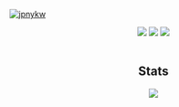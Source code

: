 [![jpnykw](https://user-images.githubusercontent.com/31243896/92475857-075f1f00-f219-11ea-9fba-17a09249d549.png)](https://jpnykw.github.io)

<div align="center">
  <img src="https://badgen.net/badge/Life/failing/red">
  <img src="https://badgen.net/badge/Time/failing/red">
  <img src="https://badgen.net/badge/Money/failing/red">
</div>

<br />

<div align="center">
  <h2>Stats</h2>
  <a href="https://github.com/anuraghazra/github-readme-stats">
    <img src="https://github-readme-stats.vercel.app/api?username=jpnykw&count_private=true&show_icons=true&theme=prussian" />
  </a>
</div>
